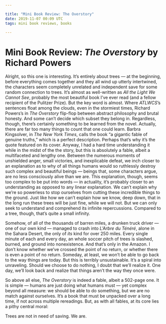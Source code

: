 ```yaml
---

title: "Mini Book Review: The Overstory"
date: 2019-11-07 00:09 UTC
tags: mini book reviews, books

---
```


# Mini Book Review: *The Overstory* by Richard Powers

Alright, so this one is interesting. It’s entirely about trees — at the beginning, before everything comes together and they all wind up utterly intertwined, the characters seem completely unrelated and independent save for some random connection to trees. It’s almost as well-written as *All the Light We Cannot See*, probably the most beautiful book I’ve ever read (and a fellow recipient of the Pulitzer Prize). But the key word is almost. Where *ATLWCS*’s sentences float among the clouds, even in the stormiest times, Richard Powers’s in *The Overstory* flip-flop between abstract philosophy and brutal honesty. And some can’t decide which subset they belong in. Regardless, though, there’s certainly something to be learned from the novel. Actually, there are far too many things to count that one could learn. Barbra Kingsolver, in *The New York Times*, calls the book “a gigantic fable of genuine truths,” which is a perfect description. Perhaps that’s why it’s the quote featured on its cover. Anyway, I had a hard time understanding it while in the midst of the the story, but this is absolutely a fable, albeit a multifaceted and lengthy one. Between the numerous moments of unshielded anger, small victories, and inexplicable defeat, we inch closer to an explanation as to why of all things humans would so ruthlessly destroy such complex and beautiful beings — beings that, some characters argue, are no less consciously alive than we are. This explanation, though, seems too complex to be put into words — in actuality, it’s probably closer to an understanding as opposed to any linear explanation. We can’t explain why we’re so powerless to stop ourselves from cutting these incredible things to the ground. Just like how we can’t explain how we know, deep down, that in the long run these trees will be just fine, while we will not. But we can only seek to understand and comprehend its infinite repercussions. Compared to a tree, though, that’s quite a small infinity.

Somehow, of all of the thousands of barren miles, a drunken truck driver — one of our own kind — managed to crash into *L’Arbre du Ténéré*, alone in the Sahara Desert, the only of *its* kind for over 250 miles. Every single minute of each and every day, an whole soccer pitch of trees is slashed, burned, and ground into nonexistence. And that’s only in the Amazon. I don’t know whether we’ve crossed the point of no return, or whether there is even a point of no return. Someday, at least, we won’t be able to go back to the way things are today. But this is terribly unsustainable. It’s a spiral into unraveling. Should we choose to do nothing, I doubt that we’ll realize it. One day, we’ll look back and realize that things aren’t the way they once were.

So above all else, *The Overstory* is indeed a fable, albeit a 502-page one. It is simple — humans are just doing what humans must — yet complex beyond all measure: we should be able to do something, but we are no match against ourselves. It’s a book that must be unpacked over a long time, if not across multiple rereadings. But, as with all fables, at its core lies a pithy central moral:

Trees are not in need of saving. We are.
